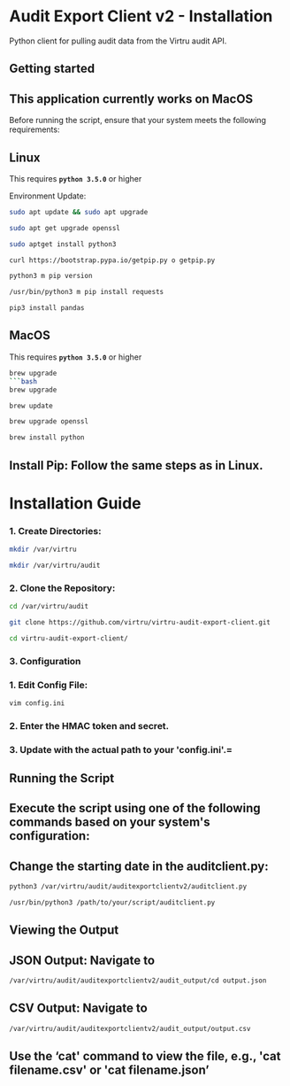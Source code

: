 # Audit Export Client v2 - Installation

Python client for pulling audit data from the Virtru audit API.

## Getting started
## This application currently works on MacOS

Before running the script, ensure that your system meets the following requirements:

## Linux
This requires **`python 3.5.0`** or higher

Environment Update:

```bash 
sudo apt update && sudo apt upgrade
````
```bash  
sudo apt get upgrade openssl
````
```bash
sudo aptget install python3
````
```bash
curl https://bootstrap.pypa.io/getpip.py o getpip.py
````
```bash
python3 m pip version
````
```bash
/usr/bin/python3 m pip install requests
````
```bash
pip3 install pandas
```
## MacOS
This requires **`python 3.5.0`** or higher
```bash 
brew upgrade
```bash
brew upgrade
````
```bash 
brew update
````
```bash 
brew upgrade openssl
````
```bash 
brew install python
```
## Install Pip: Follow the same steps as in Linux.
 
# Installation Guide
### 1.	Create Directories:
```bash
mkdir /var/virtru
````
```bash
mkdir /var/virtru/audit
````
### 2.	Clone the Repository:
```bash
cd /var/virtru/audit
````
```bash
git clone https://github.com/virtru/virtru-audit-export-client.git
````
```bash
cd virtru-audit-export-client/
````
### 3.	 Configuration
### 1.	Edit Config File: 
```bash
vim config.ini
````
### 2.	Enter the HMAC token and secret.
### 3.	Update with the actual path to your 'config.ini'.=

## Running the Script
## Execute the script using one of the following commands based on your system's configuration:
## Change the starting date in the auditclient.py:
```bash
python3 /var/virtru/audit/auditexportclientv2/auditclient.py
````
```bash
/usr/bin/python3 /path/to/your/script/auditclient.py
````
## Viewing the Output
## JSON Output: Navigate to 
```bash
/var/virtru/audit/auditexportclientv2/audit_output/cd output.json
````
## CSV Output: Navigate to 
```bash
/var/virtru/audit/auditexportclientv2/audit_output/output.csv
````
## Use the ‘cat' command to view the file, e.g., 'cat filename.csv' or 'cat filename.json’
